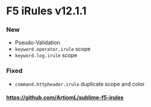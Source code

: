 # F5 iRules v12.1.1

### New

- Pseudo-Validation
- `keyword.operator.irule` scope
- `keyword.log.irule` scope

### Fixed

- `command.httpheader.irule` duplicate scope and color

#### https://github.com/ArtiomL/sublime-f5-irules
